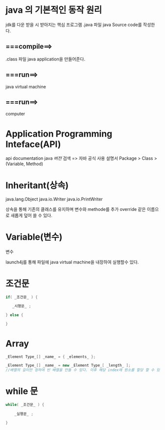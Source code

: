 # java 의 기본적인 동작 원리
jdk를 다운 받을 시 받아지는 핵심 프로그램
.java 파일 java Source code를 작성한다.
## ===compile==>
.class 파일 java application을 만들어준다.
## ===run==>
java virtual machine
## ===run==>
computer



# Application Programming Inteface(API)

api documentation java _버전_ 검색 => 자바 공식 사용 설명서
Package > Class > (Variable, Method)


# Inheritant(상속)
java.lang.Object
    java.io.Writer
        java.io.PrintWriter

상속을 통해 기존의 클래스를 유지하며 변수와 methode를 추가
override 같은 이름으로 새롭게 덮어 쓸 수 있다. 


# Variable(변수)
변수 


launch4j를 통해 파일에 java virtual machine을 내장하여 실행할수 있다.




# 조건문
``` java
if( _조건문_ ) {

   _시행문_ ;

} else {

}
```




# Array

``` java
_Element Type_[] _name_ = { _elements_ };

_Element Type_[] _name_ = new _Element Type_[ _length_ ];
//배열의 길이만 정하여 빈 배열을 만들 수 있다. 이후 해당 index에 원소를 할당 할 수 있다. 길이를 바꿀 수 없다.
```




# while 문

``` java
while( _조건문_ ) {
    
    _실행문_ ;

}
```